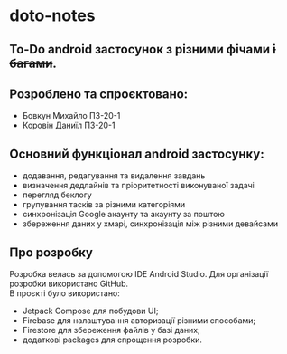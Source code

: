 # doto-notes
## To-Do android застосунок з різними фічами ~~і багами~~.

## Розроблено та спроєктовано:
- Бовкун Михайло ПЗ-20-1
- Коровін Даниїл ПЗ-20-1

## Основний функціонал android застосунку:
- додавання, редагування та видалення завдань
- визначення дедлайнів та пріоритетності виконуваної задачі
- перегляд беклогу
- групування тасків за різними категоріями
- синхронізація Google акаунту та акаунту за поштою
- збереження даних у хмарі, синхронізація між різними девайсами

## Про розробку
Розробка велась за допомогою IDE Android Studio. Для організації розробки використано GitHub.   
В проєкті було використано:
- Jetpack Compose для побудови UI; 
- Firebase для налаштування авторизації різними способами;
- Firestore для збереження файлів у базі даних; 
- додаткові packages для спрощення розробки.
